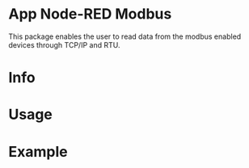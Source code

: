# App Node-RED Modbus

This package enables the user to read data from the modbus enabled devices through TCP/IP and RTU.

# Info

# Usage

# Example
